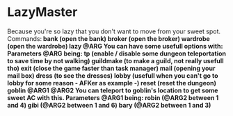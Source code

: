 # LazyMaster
Because you're so lazy that you don't want to move from your sweet spot. 
<b></b>
Commands:<b>
bank (open the bank)
broker (open the broker)
wardrobe (open the wardrobe)
<b><b>
lazy @ARG
You can have some usefull options with:<b>
Parameters @ARG being:<b>
tp (enable / disable some dungeon teleportation to save time by not walking)<b>
guildmake (to make a guild, not really usefull tho)<b>
exit (close the game faster than task manager)<b>
mail (opening your mail box)<b>
dress (to see the dresses)<b>
lobby (usefull when you can't go to lobby for some reason - AFKer as example -)<b>
reset (reset the dungeon)
<b><b>
goblin @ARG1 @ARG2<b>
You can teleport to goblin's location to get some sweet AC with this.<b>
Parameters @ARG1 being:<b>
robin (@ARG2 between 1 and 4)<b>
gibi (@ARG2 between 1 and 6)<b>
bary (@ARG2 between 1 and 3)
<b><b>